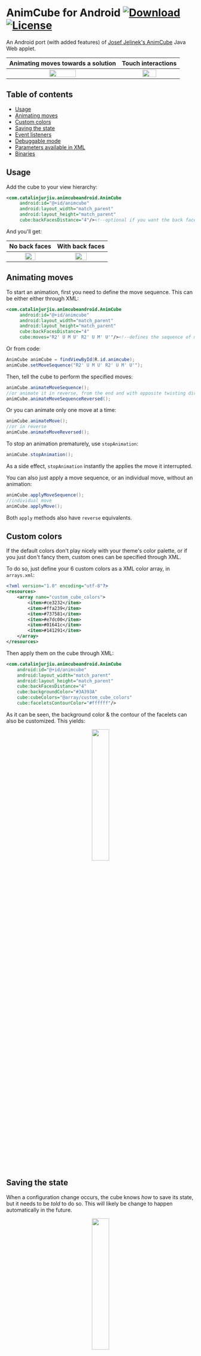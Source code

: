 # AnimCube for Android [ ![Download](https://api.bintray.com/packages/cjurjiu/cjurjiu-opensource/animcube-android/images/download.svg) ](https://bintray.com/cjurjiu/cjurjiu-opensource/animcube-android/_latestVersion) [![License](https://img.shields.io/badge/License-Apache%202.0-blue.svg)](https://tldrlegal.com/license/apache-license-2.0-(apache-2.0))
An Android port (with added features) of [Josef Jelinek's AnimCube](http://software.rubikscube.info/AnimCube) Java Web applet.

Animating moves towards a solution | Touch interactions
:---: | :---:
<img src="https://github.com/cjurjiu/animcubeandroid/blob/master/github_media/animate_moves_forward.gif" width="50%" /> | <img src="https://github.com/cjurjiu/animcubeandroid/blob/master/github_media/free_interaction.gif"  width="50%" />

## Table of contents
  * [Usage](#usage)
  * [Animating moves](#animating-moves)
  * [Custom colors](#custom-colors)
  * [Saving the state](#saving-the-state)
  * [Event listeners](#event-listeners)
  * [Debuggable mode](#debuggable-mode)
  * [Parameters available in XML](#parameters-available-in-xml)
  * [Binaries](#binaries)

## Usage

Add the cube to your view hierarchy:

```xml
<com.catalinjurjiu.animcubeandroid.AnimCube
     android:id="@+id/animcube"
     android:layout_width="match_parent"
     android:layout_height="match_parent"
     cube:backFacesDistance="4"/><!--optional if you want the back faces to be displayed-->
```

And you'll get:

No back faces | With back faces
:--: | :--:
<img src="https://github.com/cjurjiu/animcubeandroid/blob/master/github_media/cube_view_no_backfaces.png" width="50%"/> | <img src="https://github.com/cjurjiu/animcubeandroid/blob/master/github_media/cube_view.png" width="50%"/>

## Animating moves

To start an animation, first you need to define the move sequence. This can be either either through XML:

```xml
<com.catalinjurjiu.animcubeandroid.AnimCube
     android:id="@+id/animcube"
     android:layout_width="match_parent"
     android:layout_height="match_parent"     
     cube:backFacesDistance="4"
     cube:moves="R2' U M U' R2' U M' U'"/><!--defines the sequence of moves to be performed-->
```
Or from code:
```java
AnimCube animCube = findViewById(R.id.animcube);
animCube.setMoveSequence("R2' U M U' R2' U M' U'");
```
Then, tell the cube to perform the specified moves:

```java
animCube.animateMoveSequence();
//or animate it in reverse, from the end and with opposite twisting direction
animCube.animateMoveSequenceReversed(); 
```
Or you can animate only one move at a time:

```java
animCube.animateMove();
//or in reverse
animCube.animateMoveReversed();
```
To stop an animation prematurely, use `stopAnimation`:
```java
animCube.stopAnimation();
```
As a side effect, `stopAnimation` instantly the applies the move it interrupted.

You can also just apply a move sequence, or an individual move, without an animation:

```java
animCube.applyMoveSequence();
//individual move
animCube.applyMove();
```

Both `apply` methods also have `reverse` equivalents.
## Custom colors
If the default colors don't play nicely with your theme's color palette, or if you just don't fancy them, custom ones can be specified through XML.

To do so, just define your 6 custom colors as a XML color array, in `arrays.xml`:

```xml
<?xml version="1.0" encoding="utf-8"?>
<resources>
    <array name="custom_cube_colors">
        <item>#ce3232</item>
        <item>#ffa239</item>
        <item>#737581</item>
        <item>#e7dc00</item>
        <item>#01641c</item>
        <item>#141291</item>
    </array>
</resources>    
```

Then apply them on the cube through XML:

```xml
<com.catalinjurjiu.animcubeandroid.AnimCube
    android:id="@+id/animcube"
    android:layout_width="match_parent"
    android:layout_height="match_parent"
    cube:backFacesDistance="4"
    cube:backgroundColor="#3A393A"
    cube:cubeColors="@array/custom_cube_colors"
    cube:faceletsContourColor="#ffffff"/>
```
As it can be seen, the background color & the contour of the facelets can also be customized. This yields:

<p align="center">
<img src="https://github.com/cjurjiu/animcubeandroid/blob/master/github_media/custom_colors.png" width="30%"/>
</p>

## Saving the state

When a configuration change occurs, the cube knows <i>how</i> to save its state, but it needs to be <i>told</i> to do so. This will likely be change to happen automatically in the future.

<p align="center">
<img src="https://github.com/cjurjiu/animcubeandroid/blob/master/github_media/screen_rotation.gif" width="30%"/>
</p>

For now however, ensuring the cube saves its state is relatively simple. Just add the following to your Activity/Fragment:

```java
public class MainActivity extends Activity {
    public static final String ANIM_CUBE_SAVE_STATE_BUNDLE_ID = "animCube";
    private AnimCube animCube;
    ...

    @Override
    protected void onSaveInstanceState(Bundle outState) {
        super.onSaveInstanceState(outState);
        outState.putBundle(ANIM_CUBE_SAVE_STATE_BUNDLE_ID, animCube.saveState());
    }

    @Override
    protected void onRestoreInstanceState(Bundle savedInstanceState) {
        super.onRestoreInstanceState(savedInstanceState);
        animCube.restoreState(savedInstanceState.getBundle(ANIM_CUBE_SAVE_STATE_BUNDLE_ID));
    }
}
```
## Event listeners

### Animation events
To be notified whenever an animation is finished, you can register an `OnCubeAnimationFinishedListener`. This makes `AnimCube` call `onAnimationFinished` every time a call to animate, or apply for one or move moves has finished making its changes.

**Note:** When animating/applying a move sequence (i.e. not individual moves) `onAnimationFinished` is only called when the end of the move sequence is reached, or when `stopAnimation` is called. It is *not* called for every move in the sequence.

### Cube changed events
All the animate/apply calls change the underlying cube model. Additionally, this can also happen when the cube is editable and the user manually twists a layer.

To be notified when the cube model is changed, use an `OnCubeModelUpdatedListener`. This also allows you to be notified when each move is applied, when animating a move sequence, since the `OnCubeAnimationFinishedListener` is only notified when the whole sequence has finished animating. 

**Note:** The set `OnCubeModelUpdatedListener` is also notified for each move in a move sequence, when it is applied with `AnimCube#applyMoveSequence` & `AnimCube#applyMoveSequenceReversed`. This happens because, although to the user the whole move sequence seems to be applied instantly, internally the moves are applied one by one, and rendering occurrs only at the end.

## Debuggable mode

**TL;DR:** Always use `AnimCube.java`, only use `AnimCubeDebuggable.java` when you need detailed logs to file an issue.

**Long version:**

Currently the library contains two classes: `AnimCube.java` & `AnimCubeDebug.java`. In terms of behavior they are equivalent, and generally you should only ever use `AnimCube.java`. Strictly speaking though, when it comes to the debug mode, their behavior differs. 

When debug mode is **on**, `AnimCube.java` prints some warnings, if they happen. With debug mode **off**, the warnings are omitted and nothing else happens.

On the other hand, `AnimCubeDebug.java` prints a plethora of debug & info messages to LogCat when debug mode is **on**, and prints nothing when it's **off**.

The decision to have two different classes was not an easy one. Internally, both classes rely on utility methods to decide whether to print a certain message or not. However, even if in the end logging to logcat doesn't happen, the string message is still allocated. An alternative would've been to check the condition before allocating the string, but then the code itself would be polluted with tons of conditional checks.

By removing all debug & info logs from `AnimCube.java`, memory is not polluted with strings that never get printed when debug mode is off. Yet, all the debug messages can still be obtained if `AnimCube` is swapped with `AnimCubeDebug` when attempting to reproduce an issue.

To turn debug mode on from code, use `AnimCube#setDebuggable(boolean)`. To enable it from XML, use the `debuggable` attribute:
```xml
<com.catalinjurjiu.animcubeandroid.AnimCube
    android:id="@+id/animcube"
    android:layout_width="match_parent"
    android:layout_height="match_parent"
    cube:debuggable="true"/>
```        

By default, debug mode is **disabled**.

## Parameters available in XML
Many of the [original parameters](http://software.rubikscube.info/AnimCube/) have been kept with equivalent behavior. However, certain names were changed. 

This section describes just the configuration params supported by AnimCube-Android, however if you are interested in an actual changelog between the list of parameters provided by the original and this version, see the [Changelog from original AnimCube](./changelog_from_animcube_applet.md).

Parameters list:
  * [backgroundColor](#backgroundColor)
  * [cubeColors](#cubeColors)
  * [faceletContourColor](#faceletContourColor)
  * [initialState](#initialState)
  * [moves](#moves)
  * [editable](#editable)
  * [backFacesDistance](#backFacesDistance)
  * [touchSensitivity](#touchSensitivity)
  * [initialRotation](#initialRotation)
  * [perspective](#perspective)
  * [scale](#scale)
  * [singleRotationSpeed](#singleRotationSpeed)
  * [doubleRotationSpeed](#doubleRotationSpeed)
  * [verticalAlign](#verticalAlign)
  * [debuggable](#debuggable)


### <a name="backgroundColor"></a> backgroundColor - color | reference
Specifies the background color of the cube view.

### <a name="cubeColors"></a> cubeColors - reference
Specifies 6 custom colors to be used by the cube, instead of the default colors. Must be an array defined in XML.

### <a name="faceletContourColor"></a> faceletContourColor - color | reference
Specifies the color of the region between cube facelets. 

### <a name="initialState"></a> initialState - string | reference
Specifies the initial state of the cube. Needs to contain an array of exactly 54 color indexes. Valid indexes are in the range [0,5], with each index corresponding to the following default color:
  * 0 - White
  * 1 - Yellow
  * 2 - Orange
  * 3 - Red
  * 4 - Blue
  * 5 - Green

If custom colors are defined, then the indexes will map on the array of custom colors. For example, if in a custom color scheme Black replaces White, then the index 0 would map to Black.

Example value of *initialState* for a solved cube:
```xml
cube:initialState="000000000111111111222222222333333333444444444555555555"
```

By default, the cube is in the state mentioned above as example.

### <a name="moves"></a> moves - string | reference

Sets the sequence of moves that need to be performed (and optionally, animated). Some of the moves affect centers and they can be moved to another layer from the user's point of view. Such movements **do not affect** the notation from the user's point of view. The characters are not fixed to particular centers.

For example, if an "M" is performed and then an "F" is needed, it should affect the front layer seen in the front position and not the bottom layer, where the center that was in the front position is now placed. The chosen way is very familiar to the "corner-starters" (solving the cube starting from the corners).

The sequence is defined in extended Singmaster's notation. The basis for the turns are six letters of the following meaning.

  * U - Up (rotate top layer)
  * D - Down (rotate bottom layer)
  * F - Front (rotate front layer)
  * B - Back (rotate back layer)
  * L - Left (rotate left layer)
  * R - Right (rotate right layer)

The letter case is important here, because the same - but lowercase - letters are used for different moves. Modifiers can be appended to the move character.

  * Separate characters mean turning the corresponding layer 90 degrees clock-wise.
  * Appending apostrophe "'" or digit "3" means turning 90 degrees counter clock-wise.
  * Appending digit "2" means 180 degrees rotation of the corresponding layer (clock-wise).
  * You can use combination "2'" for double counter clock-wise turn. This combination is useful if you want to show the most efficient directions when using finger shortcuts.

There are also some advanced modifiers that are written immediately after the move letter and right before the basic modifiers already defined. The possible modifiers are:

  * m - middle layer turn between the specified layer and the opposite one
  * c - whole-cube turn in the direction of the specified layer
  * s - slice turn; two opposite layers are turned in the same directions ("Rs" is equal to "R L'" or "L' R")
  * a - anti-slice turn; two opposite layers are turned in the opposite directions ("Ra" is equal to "R L" or "L R")
  * t - thick turn; two adjacent layers (the specified one and the adjacent one) are turned simultaneously

The library supports some additional characters to represent specific moves. The center layers can be rotated using the following characters in combination with previous modifiers.

  * E - equator (between U and D layers in the U'/D direction)
  * S - standing (between F and B layers in the F/B' direction)
  * M - middle (between L and R layers in the L/R' direction)

The library also supports turns of the entire cube. This feature can be used to rotate the cube in order to show the cube in the best position for the current situation to watch the move sequence. The available symbols to rotate the cube are shown in the following table (they can be also combined with the modifiers).

  * X - rotate around x-axis (in the same direction as "R" or "L'" is performed)
  * Y - rotate around y-axis (in the same direction as "F" or "B'" is performed)
  * Z - rotate around z-axis (in the same direction as "U" or "D'" is performed)

There is also a possibility to rotate two adjacent layers simultaneously. The notation and meaning is similar to the face-layer rotations, but the letters are in lowercase.

  * u - up (rotate two top layers)
  * d - down (rotate two bottom layers)
  * f - front (rotate two front layers)
  * b - back (rotate two back layers)
  * l - left (rotate two left layers)
  * r - right (rotate two right layers)

There is yet another character to be used in the parameter value - the dot '.' character. When a dot is found in the sequence during playing the animation, it is delayed for a half of the time the quarter turn is performed.

**Important:** In Josef Jelink's original AnimCube applet there could be several move sequences specified in the same string. The sequences were separated by the semicolon character ';'. This feature however is disabled in this version.<br>
If the move sequence string passed to this method has more than one move sequences defined, only the first will be taken into consideration, and the next will be ignored.

**Note:** For additional details and a few left out alternatives to certain notations, see Josef's complete documentation for the move sequence <a href="http://software.rubikscube.info/AnimCube/#move">here.</a>

### <a name="editable"></a> editable - boolean | reference

If *enabled*, allows the user to modify the cube model through touch events, by rotating faces. If *disabled*, drag events will always rotate the whole cube.  

### <a name="backFacesDistance"></a> backFacesDistance - integer | reference

Controls whether sides pointing away from the user are rendered behind the cube. This parameter sets their distance from the cube. 

Typically, a value smaller than 2 means they won't be visible (hence, disabled). A value too large means they will be rendered outside the screen. 

Usually values between 2 - 10 are good picks, with 0 when they don't need to be displayed.

### <a name="touchSensitivity"></a> touchSensitivity - float | reference

Controls how well the cube reacts to touch events. Expects a **float** in the interval [0f,2f].

Default value is 1f.

### <a name="initialRotation"></a> initialRotation - string | reference

Defines the initial rotation of the cube.

The value can be of any length and can contain characters: 'u', 'd', 'f', 'b', 'l' and 'r' in upper or lower case. The rotation steep is 15 degrees. The default value is "lluu". The rotation axis and direction is similar to rotation of layers, etc.

### <a name="perspective"></a> perspective - integer | reference

This parameter allows to customize the perspective deformation of the cube. The value should consist only of decimal digits. The higher value the closer to a parallel view. 

The default value is 2.

### <a name="scale"></a> scale - integer | reference

This parameter allows to customize the size of the cube. The value should consist only of decimal digits. The higher value the smaller cube. The exact size is computed as 1 / (1 + scale / 10). 

The default value is 0 that causes the cube to fit in window. 

The parameter is useful in combination with *verticalAlign*.

### <a name="verticalAlign"></a> verticalAlign - integer | reference

This parameter allows to position the cube vertically. 

The only permitted values are *"top"*, *"center"* and *"bottom"* for bottom align. 

The default value is 1.

**Note:** The parameter makes sense in combination with scale. With the default scale, the cube will always be centered.

### <a name="singleRotationSpeed"></a> singleRotationSpeed - integer | reference

Sets the rotation speed of a single rotation. This parameter allows to customize the speed of quarter turn separately from face turns. The value should consist only of decimal digits.

The higher value the slower is the animation. The default value is 10, which corresponds to approximately 1 second for face turn and approximately 2/3 seconds for quarter turn if not specified differently.

The face turn speed can be adjusted separately by *doubleRotationSpeed*.

### <a name="doubleRotationSpeed"></a> doubleRotationSpeed - integer | reference

Sets the rotation speed of a double rotation. This parameter allows to customize the speed of face turns separately from quarter turns. The value should consist only of decimal digits.

The higher value the slower is the animation. The default value is 10, which corresponds to approximately 1 second
for the face turn.

The default is set to the 150% of the value of speed.

The quarter turn speed can be adjusted by *singleRotationSpeed*.

### <a name="debuggable"></a> debuggable - boolean | reference

Enables or disables debug mode.

This is disabled by default.

## Binaries

Binaries and dependency information for Maven, Ivy, Gradle and others can be found on [jcenter](https://bintray.com/cjurjiu/cjurjiu-opensource/animcube-android).

Example for Gradle:

```groovy
compile 'com.catalinjurjiu:animcube-android:1.0.3'
```

and for Maven:

```xml
<dependency>
  <groupId>com.catalinjurjiu</groupId>
  <artifactId>animcube-android</artifactId>
  <version>1.0.3</version>
  <type>pom</type>
</dependency>
```
and for Ivy:

```xml
<dependency org='com.catalinjurjiu' name='animcube-android' rev='1.0.3'>
  <artifact name='animcube-android' ext='pom' ></artifact>
</dependency>
```
